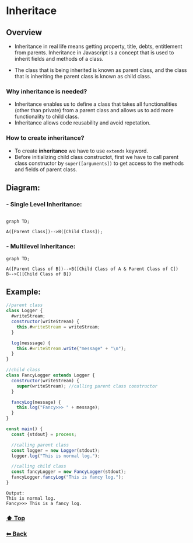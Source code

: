 # Inheritace

## Overview
- Inheritance in real life means getting property, title, debts, entitlement from parents. Inheritance in Javascript is a concept that is used to inherit fields and methods of a class.

- The class that is being inherited is known as parent class, and the class that is inheriting the parent class is known as child class.

### Why **inheritance** is needed?
- Inheritance enables us to define a class that takes all functionalities (other than private) from a parent class and allows us to add more functionality to child class.
- Inheritance allows code reusability and avoid repetation. 

### How to create **inheritance**?
- To create **inheritance** we have to use `extends` keyword.
- Before initializing child class constructot, first we have to call parent class constructor by `super([arguments])` to get access to the methods and fields of parent class.

## Diagram:
### - Single Level Inheritance:

```mermaid

graph TD;

A([Parent Class])-->B([Child Class]);
```

### - Multilevel Inheritance:
```mermaid
graph TD;

A([Parent Class of B])-->B([Child Class of A & Parent Class of C])
B-->C([Child Class of B])
```

## Example:

```javascript
//parent class
class Logger {
  #writeStream;
  constructor(writeStream) {
    this.#writeStream = writeStream;
  }

  log(messsage) {
    this.#writeStream.write("message" + "\n");
  }
}

//child class
class FancyLogger extends Logger {
  constructor(writeStream) {
    super(writeStream); //calling parent class constructor
  }

  fancyLog(message) {
    this.log("Fancy>>> " + message);
  }
}
```

```javascript
const main() {
  const {stdout} = process;

  //calling parent class
  const logger = new Logger(stdout);
  logger.log("This is normal log.");

  //calling child class
  const fancyLogger = new FancyLogger(stdout);
  fancyLogger.fancyLog("This is fancy log.");
}
```
```
Output:
This is normal log.
Fancy>>> This is a fancy log.
```

### [⬆ Top](#inheritace)
### [⬅ Back](/index.md)